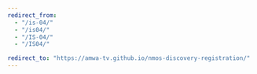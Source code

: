 ```yaml
---
redirect_from:
  - "/is-04/"
  - "/is04/"
  - "/IS-04/"
  - "/IS04/"

redirect_to: "https://amwa-tv.github.io/nmos-discovery-registration/"
---
```

